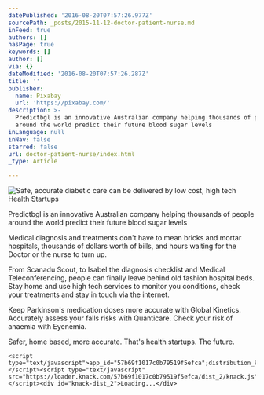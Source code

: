 ```yaml
---
datePublished: '2016-08-20T07:57:26.977Z'
sourcePath: _posts/2015-11-12-doctor-patient-nurse.md
inFeed: true
authors: []
hasPage: true
keywords: []
author: []
via: {}
dateModified: '2016-08-20T07:57:26.287Z'
title: ''
publisher:
  name: Pixabay
  url: 'https://pixabay.com/'
description: >-
  Predictbgl is an innovative Australian company helping thousands of people
  around the world predict their future blood sugar levels
inLanguage: null
inNav: false
starred: false
url: doctor-patient-nurse/index.html
_type: Article

---
```

![Safe, accurate diabetic care can be delivered by low cost, high tech Health Startups](https://the-grid-user-content.s3-us-west-2.amazonaws.com/3fd3ae38-8518-4170-b8a9-18650260b429.jpg)

Predictbgl is an innovative Australian company helping thousands of people around the world predict their future blood sugar levels

Medical diagnosis and treatments don't have to mean bricks and mortar hospitals, thousands of dollars worth of bills, and hours waiting for the Doctor or the nurse to turn up.

From Scanadu Scout, to Isabel the diagnosis checklist and Medical Teleconferencing, people can finally leave behind old fashion hospital beds. Stay home and use high tech services to monitor you conditions, check your treatments and stay in touch via the internet.

Keep Parkinson's medication doses more accurate with Global Kinetics. Accurately assess your falls risks with Quanticare. Check your risk of anaemia with Eyenemia.

Safer, home based, more accurate. That's health startups. The future.

    <script type="text/javascript">app_id="57b69f1017c0b79519f5efca";distribution_key="dist_2";</script><script type="text/javascript" src="https://loader.knack.com/57b69f1017c0b79519f5efca/dist_2/knack.js"></script><div id="knack-dist_2">Loading...</div>